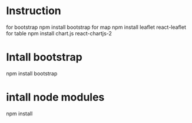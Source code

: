 # Instruction
for bootstrap
npm install bootstrap
for map
npm install leaflet react-leaflet
for table
npm install chart.js react-chartjs-2


# Intall bootstrap
npm install bootstrap

# intall node modules
npm install
